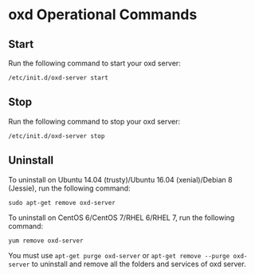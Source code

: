 # oxd Operational Commands

## Start 

Run the following command to start your oxd server:

`/etc/init.d/oxd-server start`

## Stop 

Run the following command to stop your oxd server: 

`/etc/init.d/oxd-server stop`

## Uninstall

To uninstall on Ubuntu 14.04 (trusty)/Ubuntu 16.04 (xenial)/Debian 8 (Jessie), run the following command:

`sudo apt-get remove oxd-server`

To uninstall on CentOS 6/CentOS 7/RHEL 6/RHEL 7, run the following command: 

`yum remove oxd-server`

You must use `apt-get purge oxd-server` or `apt-get remove --purge oxd-server` to uninstall and remove all the folders and services of oxd server.
